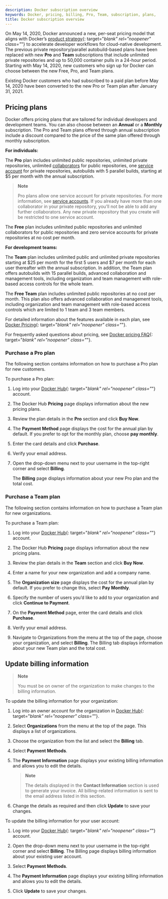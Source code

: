 ```yaml
---
description: Docker subscription overview
keywords: Docker, pricing, billing, Pro, Team, subscription, plans,
title: Docker subscription overview
---
```


On May 14, 2020, Docker announced a new, per-seat pricing model that aligns with Docker’s [product strategy](https://www.docker.com/blog/docker-strategy-helping-devs-build-and-ship-faster/){: target="_blank" rel="noopener" class="_"} to accelerate developer workflows for cloud-native development. The previous private repository/parallel autobuild-based plans have been replaced with new **Pro** and **Team** subscriptions that include unlimited private repositories and up to 50,000 container pulls in a 24-hour period.
Starting with May 14, 2020, new customers who sign up for Docker can choose between the new Free, Pro, and Team plans.

Existing Docker customers who had subscribed to a paid plan before May 14, 2020 have been converted to the new Pro or Team plan after January 31, 2021. 

## Pricing plans

Docker offers pricing plans that are tailored for individual developers and development teams. You can also choose between an **Annual** or a **Monthly** subscription. The Pro and Team plans offered through annual subscription include a discount compared to the price of the same plan offered through monthly subscription.

**For individuals:**

The **Pro** plan includes unlimited public repositories, unlimited private repositories, unlimited [collaborators](../repos.md#collaborators-and-their-role) for public repositories, one [service account](../repos.md#service-accounts) for private repositories, autobuilds with 5 parallel builds, starting at $5 per month with the annual subscription.

> **Note**
>
> Pro plans allow one service account for private repositories. For more information, see [service accounts](../repos.md#service-accounts). If you already have more than one collaborator in your private repository, you’ll not be able to add any further collaborators. Any new private repository that you create will be restricted to one service account.

The **Free** plan includes unlimited public repositories and unlimited collaborators for public repositories and zero service accounts for private repositories at no cost per month.

**For development teams:**

The **Team** plan includes unlimited public and unlimited private repositories starting at $25 per month for the first 5 users and $7 per month for each user thereafter with the annual subscription. In addition, the Team plan offers autobuilds with 15 parallel builds, advanced collaboration and management tools, including organization and team management with role-based access controls for the whole team.

The **Free Team** plan includes unlimited public repositories at no cost per month. This plan also offers advanced collaboration and management tools, including organization and team management with role-based access controls which are limited to 1 team and 3 team members.

For detailed information about the features available in each plan, see [Docker Pricing](https://www.docker.com/pricing){: target="_blank" rel="noopener" class="_"}.

For frequently asked questions about pricing, see [Docker pricing FAQ](https://www.docker.com/pricing/faq){: target="_blank" rel="noopener" class="_"}.

### Purchase a Pro plan

The following section contains information on how to purchase a Pro plan for new customers.

To purchase a Pro plan:

1. Log into your [Docker Hub](https://hub.docker.com){: target="_blank" rel="noopener" class="_"} account.

2. The Docker Hub **Pricing** page displays information about the new pricing plans.

3. Review the plan details in the **Pro** section and click **Buy Now**.

4. The **Payment Method** page displays the cost for the annual plan by default. If you prefer to opt for the monthly plan, choose **pay monthly**.

5. Enter the card details and click **Purchase**.

6. Verify your email address.

7. Open the drop-down menu next to your username in the top-right corner and select **Billing**.

    The **Billing** page displays information about your new Pro plan and the total cost.

### Purchase a Team plan

The following section contains information on how to purchase a Team plan for new organizations.

To purchase a Team plan:

1. Log into your [Docker Hub](https://hub.docker.com){: target="_blank" rel="noopener" class="_"} account.

2. The Docker Hub **Pricing** page displays information about the new pricing plans.

3. Review the plan details in the **Team** section and click **Buy Now**.

4. Enter a name for your new organization and add a company name.

5. The **Organization size** page displays the cost for the annual plan by default. If you prefer to change this, select **Pay Monthly**.

6. Specify the number of users you’d like to add to your organization and click **Continue to Payment**.

6. On the **Payment Method** page, enter the card details and click **Purchase**.

7. Verify your email address.

8. Navigate to Organizations from the menu at the top of the page, choose your organization, and select **Billing**. The Billing tab displays information about your new Team plan and the total cost.

## Update billing information

> **Note**
>
> You must be on owner of the organization to make changes to the billing information.

To update the billing information for your organization:

1. Log into an owner account for the organization in [Docker Hub](https://hub.docker.com){: target="_blank" rel="noopener" class="_"}.

2. Select **Organizations** from the menu at the top of the page. This displays a list of organizations.

3. Choose the organization from the list and select the **Billing** tab.

4. Select **Payment Methods**.

5. The **Payment Information** page displays your existing billing information and allows you to edit the details.

    > **Note**
    >
    > The details displayed in the **Contact Information** section is used to generate your invoice. All billing-related information is sent to the email address listed in this section.

6. Change the details as required and then click **Update** to save your changes.

To update the billing information for your user account:

1. Log into your [Docker Hub](https://hub.docker.com){: target="_blank" rel="noopener" class="_"} account.

2. Open the drop-down menu next to your username in the top-right corner and select **Billing**. The Billing page displays billing information about your existing user account.

3. Select **Payment Methods**.

4. The **Payment Information** page displays your existing billing information and allows you to edit the details.

5. Click **Update** to save your changes.

